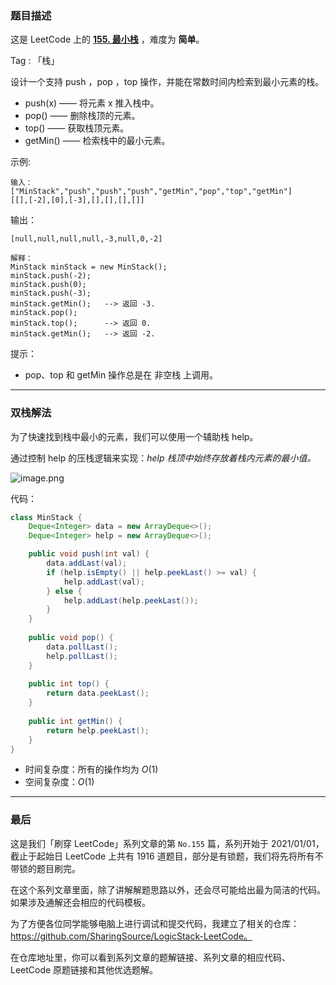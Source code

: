 ### 题目描述

这是 LeetCode 上的 **[155. 最小栈](https://leetcode-cn.com/problems/min-stack/solution/tu-li-zhan-shi-shuang-zhan-shi-xian-zui-fcwj5/)** ，难度为 **简单**。

Tag : 「栈」




设计一个支持 push ，pop ，top 操作，并能在常数时间内检索到最小元素的栈。
* push(x) —— 将元素 x 推入栈中。
* pop() —— 删除栈顶的元素。
* top() —— 获取栈顶元素。
* getMin() —— 检索栈中的最小元素。


示例:
```
输入：
["MinStack","push","push","push","getMin","pop","top","getMin"]
[[],[-2],[0],[-3],[],[],[],[]]
```
输出：
```
[null,null,null,null,-3,null,0,-2]

解释：
MinStack minStack = new MinStack();
minStack.push(-2);
minStack.push(0);
minStack.push(-3);
minStack.getMin();   --> 返回 -3.
minStack.pop();
minStack.top();      --> 返回 0.
minStack.getMin();   --> 返回 -2.
```

提示：
* pop、top 和 getMin 操作总是在 非空栈 上调用。

---

### 双栈解法

为了快速找到栈中最小的元素，我们可以使用一个辅助栈 help。

通过控制 help 的压栈逻辑来实现：*help 栈顶中始终存放着栈内元素的最小值。*

![image.png](https://pic.leetcode-cn.com/1616918115-ubygKn-image.png)

代码：
```java
class MinStack {
    Deque<Integer> data = new ArrayDeque<>();
    Deque<Integer> help = new ArrayDeque<>();

    public void push(int val) {
        data.addLast(val);
        if (help.isEmpty() || help.peekLast() >= val) {
            help.addLast(val);
        } else {
            help.addLast(help.peekLast());
        }
    }
    
    public void pop() {
        data.pollLast();
        help.pollLast();
    }
    
    public int top() {
        return data.peekLast();
    }
    
    public int getMin() {
        return help.peekLast();
    }
}
```
* 时间复杂度：所有的操作均为 $O(1)$
* 空间复杂度：$O(1)$

---

### 最后

这是我们「刷穿 LeetCode」系列文章的第 `No.155` 篇，系列开始于 2021/01/01，截止于起始日 LeetCode 上共有 1916 道题目，部分是有锁题，我们将先将所有不带锁的题目刷完。

在这个系列文章里面，除了讲解解题思路以外，还会尽可能给出最为简洁的代码。如果涉及通解还会相应的代码模板。

为了方便各位同学能够电脑上进行调试和提交代码，我建立了相关的仓库：https://github.com/SharingSource/LogicStack-LeetCode。

在仓库地址里，你可以看到系列文章的题解链接、系列文章的相应代码、LeetCode 原题链接和其他优选题解。

